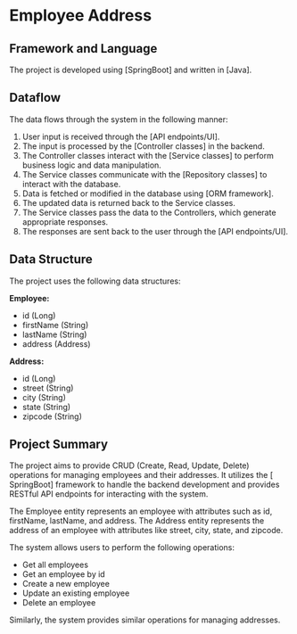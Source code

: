 # Employee Address 
## Framework and Language

The project is developed using [SpringBoot] and written in [Java].

## Dataflow

The data flows through the system in the following manner:

1. User input is received through the [API endpoints/UI].
2. The input is processed by the [Controller classes] in the backend.
3. The Controller classes interact with the [Service classes] to perform business logic and data manipulation.
4. The Service classes communicate with the [Repository classes] to interact with the database.
5. Data is fetched or modified in the database using [ORM framework].
6. The updated data is returned back to the Service classes.
7. The Service classes pass the data to the Controllers, which generate appropriate responses.
8. The responses are sent back to the user through the [API endpoints/UI].

## Data Structure

The project uses the following data structures:

**Employee:**

- id (Long)
- firstName (String)
- lastName (String)
- address (Address)

**Address:**

- id (Long)
- street (String)
- city (String)
- state (String)
- zipcode (String)

## Project Summary

The project aims to provide CRUD (Create, Read, Update, Delete) operations for managing employees and their addresses. 
It utilizes the [ SpringBoot] framework to handle the backend development and provides RESTful API endpoints for interacting with the system.

The Employee entity represents an employee with attributes such as id, firstName, lastName, and address.
The Address entity represents the address of an employee with attributes like street, city, state, and zipcode.

The system allows users to perform the following operations:

- Get all employees
- Get an employee by id
- Create a new employee
- Update an existing employee
- Delete an employee

Similarly, the system provides similar operations for managing addresses.
